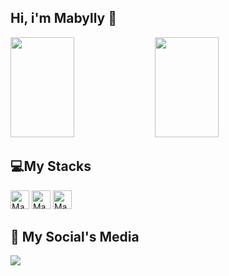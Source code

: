 <h2>Hi, i'm Mabylly 👋</h2>

<div style = "display: inline_block">
  <img width="45%" height="160em"  src = "https://github-readme-stats.vercel.app/api?username=Mabylly&show_icons=true&theme=cobalt2&include_all_commits=true&count_private=true"/>
  <img width="45%" height="160em"  src = "https://github-readme-stats.vercel.app/api/top-langs/?username=Mabylly&layout=compact&theme=cobalt2"/>
</div>

<h2> 💻My Stacks </h2>
<div style = "display: inline_block" >
  <img src = "https://cdn.jsdelivr.net/gh/devicons/devicon/icons/c/c-line.svg" align =" center" alt = "Maby-c" height="30" widht = "40"  />
  <img src = "https://cdn.jsdelivr.net/gh/devicons/devicon/icons/python/python-original.svg" align =" center" alt = "Maby-Python" height="30" widht = "40"  />
  <img src = "https://cdn.jsdelivr.net/gh/devicons/devicon/icons/mysql/mysql-plain-wordmark.svg" align =" center" alt = "Maby-SQL" height="30" widht = "40"  />
</div>

<h2>📱 My Social's Media </h2>
<div>
 <a href = "https://www.linkedin.com/in/mabylly-neres-3072b5246" target = "_blank"><img src = "https://img.shields.io/badge/LinkedIn-0077B5?style=for-the-badge&logo=linkedin&logoColor=white" target = "_blank">
</div>

